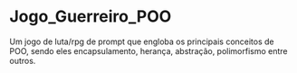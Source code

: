 # Jogo_Guerreiro_POO
Um jogo de luta/rpg de prompt que engloba os principais conceitos de POO, sendo eles encapsulamento, herança, abstração, polimorfismo entre outros.
